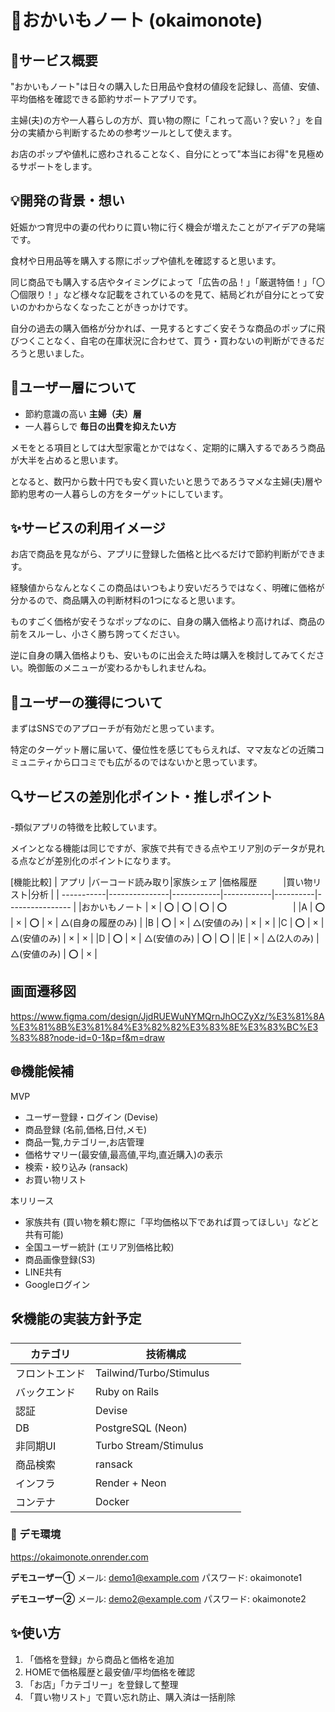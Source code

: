 # 🛒おかいもノート (okaimonote)

## 📖サービス概要
"おかいもノート"は日々の購入した日用品や食材の値段を記録し、高値、安値、平均価格を確認できる節約サポートアプリです。

主婦(夫)の方や一人暮らしの方が、買い物の際に「これって高い？安い？」を自分の実績から判断するための参考ツールとして使えます。

お店のポップや値札に惑わされることなく、自分にとって"本当にお得"を見極めるサポートをします。

## 💡開発の背景・想い
妊娠かつ育児中の妻の代わりに買い物に行く機会が増えたことがアイデアの発端です。

食材や日用品等を購入する際にポップや値札を確認すると思います。

同じ商品でも購入する店やタイミングによって「広告の品！」「厳選特価！」「〇〇個限り！」など様々な記載をされているのを見て、結局どれが自分にとって安いのかわからなくなったことがきっかけです。

自分の過去の購入価格が分かれば、一見するとすごく安そうな商品のポップに飛びつくことなく、自宅の在庫状況に合わせて、買う・買わないの判断ができるだろうと思いました。

## 🎯ユーザー層について
- 節約意識の高い **主婦（夫）層**
- 一人暮らしで **毎日の出費を抑えたい方**

メモをとる項目としては大型家電とかではなく、定期的に購入するであろう商品が大半を占めると思います。

となると、数円から数十円でも安く買いたいと思うであろうマメな主婦(夫)層や節約思考の一人暮らしの方をターゲットにしています。

## ✨サービスの利用イメージ
お店で商品を見ながら、アプリに登録した価格と比べるだけで節約判断ができます。

経験値からなんとなくこの商品はいつもより安いだろうではなく、明確に価格が分かるので、商品購入の判断材料の1つになると思います。

ものすごく価格が安そうなポップなのに、自身の購入価格より高ければ、商品の前をスルーし、小さく勝ち誇ってください。

逆に自身の購入価格よりも、安いものに出会えた時は購入を検討してみてください。晩御飯のメニューが変わるかもしれませんね。

## 👤ユーザーの獲得について
まずはSNSでのアプローチが有効だと思っています。

特定のターゲット層に届いて、優位性を感じてもらえれば、ママ友などの近隣コミュニティから口コミでも広がるのではないかと思っています。

## 🔍サービスの差別化ポイント・推しポイント
-類似アプリの特徴を比較しています。

メインとなる機能は同じですが、家族で共有できる点やエリア別のデータが見れる点などが差別化のポイントになります。

[機能比較]
| アプリ      |バーコード読み取り|家族シェア    |価格履歴　　　|買い物リスト|分析              |
| -----------|---------------|------------|------------|----------|---------------- |
|おかいもノート | ×            | ⭕️         | ⭕️          | ⭕️       | ⭕️ 　　　　　　　 |
|A           | ⭕️             | ×         | ⭕️          | ×        | △(自身の履歴のみ) |
|B	         | ⭕️             | ×         | △(安値のみ)  | ×        | ×               |
|C	         | ⭕️             | ×         | △(安値のみ)  | ×        | ×               |
|D           | ⭕️             | ×         | △(安値のみ)  | ⭕️        | ⭕️             |
|E           | ×              | △(2人のみ) | △(安値のみ)  | ⭕️        | ×              |


## 画面遷移図
https://www.figma.com/design/JjdRUEWuNYMQrnJhOCZyXz/%E3%81%8A%E3%81%8B%E3%81%84%E3%82%82%E3%83%8E%E3%83%BC%E3%83%88?node-id=0-1&p=f&m=draw

## 🌐機能候補
MVP
- ユーザー登録・ログイン (Devise)
- 商品登録 (名前,価格,日付,メモ)
- 商品一覧,カテゴリー,お店管理
- 価格サマリー(最安値,最高値,平均,直近購入)の表示
- 検索・絞り込み (ransack)
- お買い物リスト

本リリース
- 家族共有 (買い物を頼む際に「平均価格以下であれば買ってほしい」などと共有可能)
- 全国ユーザー統計 (エリア別価格比較)
- 商品画像登録(S3)
- LINE共有
- Googleログイン

## 🛠機能の実装方針予定
| カテゴリ         | 技術構成                  |
|----------------|-------------------------|
| フロントエンド   |Tailwind/Turbo/Stimulus |
| バックエンド     |Ruby on Rails            |
| 認証            |Devise                   |
| DB             |PostgreSQL (Neon)        |
| 非同期UI        |Turbo Stream/Stimulus    |
| 商品検索        |ransack                  |
| インフラ        |Render + Neon　　　　　　　|
| コンテナ        |Docker                   |

### 🚀 デモ環境

https://okaimonote.onrender.com

**デモユーザー①**
メール: demo1@example.com
パスワード: okaimonote1

**デモユーザー②**
メール: demo2@example.com
パスワード: okaimonote2

## ✨使い方

1. 「価格を登録」から商品と価格を追加
2. HOMEで価格履歴と最安値/平均価格を確認
3. 「お店」「カテゴリー」を登録して整理
4. 「買い物リスト」で買い忘れ防止、購入済は一括削除